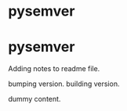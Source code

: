# pysemver
# pysemver

Adding notes to readme file.

bumping version. building version.

dummy content.
